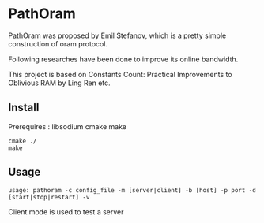 PathOram
=======
PathOram was proposed by Emil Stefanov, which is a pretty simple construction of oram protocol.

Following researches have been done to improve its online bandwidth.

This project is based on 
    Constants Count: Practical Improvements to Oblivious RAM
    by Ling Ren etc.


Install
-------
Prerequires : libsodium cmake make

    cmake ./
    make

Usage
-------
    usage: pathoram -c config_file -m [server|client] -b [host] -p port -d [start|stop|restart] -v

Client mode is used to test a server
